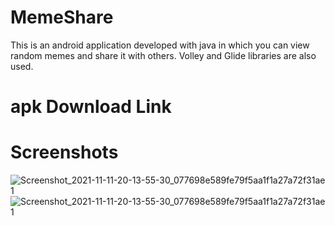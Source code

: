 # MemeShare

This is an android application developed with java in which you can view random memes and share it with others.
Volley and Glide libraries are also used.

# apk Download Link


# Screenshots
![Screenshot_2021-11-11-20-13-55-30_077698e589fe79f5aa1f1a27a72f31ae 1](https://user-images.githubusercontent.com/69160216/141318986-2910027f-9857-441c-8dda-93dba5b2d754.jpg)
![Screenshot_2021-11-11-20-13-55-30_077698e589fe79f5aa1f1a27a72f31ae 1](https://user-images.githubusercontent.com/69160216/141319578-8a1f7601-d0fb-4f56-934d-7e8896fae930.jpg)


